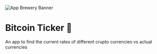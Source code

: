 ![App Brewery Banner](https://github.com/londonappbrewery/Images/blob/master/AppBreweryBanner.png)


# Bitcoin Ticker 🤑

An app to find the current rates of different crupto currencies vs actual currencies